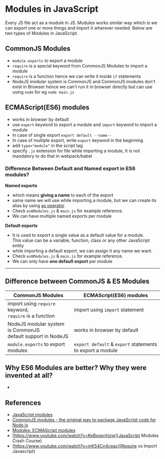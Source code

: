 # Modules in JavaScript

 Every JS file act as a module in JS. Modules works similar way which is we can export one or more things and import it wherever needed. Below are two types of Modules in JavaScript. 


## CommonJS Modules

* `module.exports` to export a module
* `require` is a special keyword from CommonJS Modules to import a module
* `require` is a function hence we can write it inside `if` statements
* NodeJS modular system is CommonJS and CommonJS modules don't exist in Browser hence we can't run it in browser directly but can use using `node` for eg `node main.js`



## ECMAScript(ES6) modules

* works in browser by default
* use `export` keyword to export a module and `import` keyword to import a module
* In case of single export `export default --name--`
* In case of multiple export, write `export` keyword in the beginning
* add `type="module"` in the script tag
* specify `.js` extension for file while importing a module, It is not mandatory to do that in webpack/babel


### Difference Between Default and Named export in ES6 modules?

**Named exports**

* which means **giving a name** to each of the export 
* same name we will use while importing a module, but we can create its alias by using [as operator](https://developer.mozilla.org/en-US/docs/Web/JavaScript/Reference/Statements/import)
* Check `es6Modules.js` & `main.js` for example reference.
* We can have multiple named exports per module


**Default exports**

* It is used to export a single value as a default value for a module.
<br> This value can be a variable, function, class or any other JavaScript entity
* while importing a default export, we can assign it any name we want. 
* Check `es6Modules.js` & `main.js` for example reference.
* We can only have **one default export** per module



------

## Difference between CommonJS & ES Modules

| CommonJS Modules | ECMAScript(ES6) modules |
| ---              |                     --- |
| import using `require` keyword, <br> `require` is a function| import using `import` statement|
| NodeJS modular system is CommonJS <br> default support in NodeJS | works in browser by default  |
| `module.exports` to export modules | `export default` & `export`   statements to export a module  |


## Why ES6 Modules are better? Why they were invented at all?

* 





 ## References

* [JavaScript modules](https://developer.mozilla.org/en-US/docs/Web/JavaScript/Guide/Modules)
* [CommonJS modules - the original way to package JavaScript code for Node.js](https://nodejs.org/api/modules.html)
* [Modules: ECMAScript modules](https://nodejs.org/api/esm.html)
* [https://www.youtube.com/watch?v=KeBxopnhizw](JavaScript Modules Crash Course)
* [https://www.youtube.com/watch?v=mK54Cn4ceac](Require vs Import Javascript)